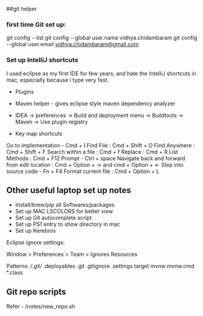 ##git helper

### first time Git set up:

git config --list
git config --global user.name vidhya.chidambaram
git config --global user.email vidhya.chidambaram@gmail.com

### Set up IntelliJ shortcuts 

I used eclipse as my first IDE for few years, and hate the IntelliJ shortcuts in mac, especially because i type
very fast. 

* Plugins

* Maven helper - gives eclipse style maven dependency analyzer
* IDEA -> preferences -> Build and deployment menu -> Buildtools -> Maven -> Use plugin registry

* Key map shortcuts

Go to implementation - Cmd + I
Find File : Cmd + Shift + O
Find Anywhere : Cmd + Shift + F
Search within a file : Cmd + f
Replace : Cmd + R
List Methods : Cmd + F12
Prompt - Ctrl + space
Navigate back and forward from edit location : Cmd + Option + -> and cmd + Option + <-
Step into source code - Fn + F4
Format current file : Cmd + Option + L


## Other useful laptop set up notes

* Install/brew/pip all Softwares/packages
* Set up MAC LSCOLORS for better view
* Set up Git autocomplete script
* Set up PS1 entry to show directory in mac
* Set up Kerebros


Eclipse ignore settings:

Window > Preferences > Team > Ignores Resources

Patterns:
*/.git/*
.deployables
.git
.gitignore
.settings
target
mvnw
mvnw.cmd
*.class

## Git repo scripts
Refer - /notes/new_repo.sh
